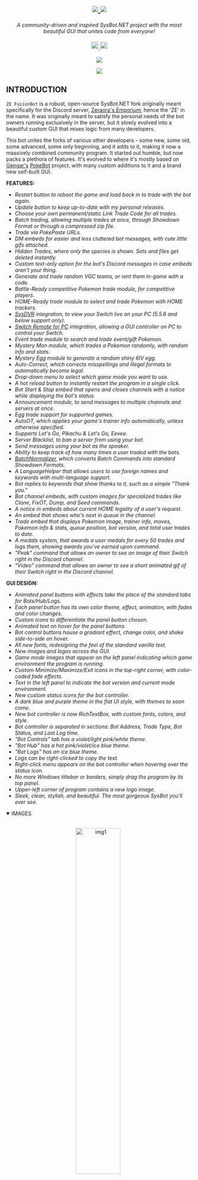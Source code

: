 <h1 align="center">
    <a href="https://amplication.com/#gh-light-mode-only">
    <img src="https://i.imgur.com/0HWW0te.png">
    </a>
    <a href="https://amplication.com/#gh-dark-mode-only">
    <img src="https://i.imgur.com/0HWW0te.png">
    </a>
</h1>

<p align="center">
  <i align="center">A community-driven and inspired SysBot.NET project with the most beautiful GUI that unites code from everyone!</i>
</p>

<h4 align="center">
  <a href="https://FreeMons.Org">
    <img src="https://i.imgur.com/wbWzI2u.png" alt="discord" style="height: 20px;">
  </a>
  <a href="https://ko-fi.com/secludedly">
    <img src="https://i.imgur.com/nDO4SgL.png" alt="ko-fi" style="height: 20px;">
  </a>
</h4>



<p align="center">
    <img src="https://raw.githubusercontent.com/Secludedly/ZE-FusionBot/main/.readme/README_IntroGif.gif">
</p>
<p align="center">
    <img src="https://raw.githubusercontent.com/Secludedly/ZE-FusionBot/main/.readme/README_IntroGif2.gif">
</p>


## INTRODUCTION

`ZE FusionBot` is a robust, open-source SysBot.NET fork originally meant specifically for the Discord server, [Zeraora's Emporium](https://FreeMons.Org), hence the 'ZE' in the name. It was originally meant to satisfy the personal needs of the bot owners running exclusively in the server, but it slowly evolved into a beautiful custom GUI that mixes logic from many developers.

This bot unites the forks of various other developers - some new, some old, some advanced, some only beginning, and it adds to it, making it now a massively combined community program. It started out humble, but now packs a plethora of features. It's evolved to where it's mostly based on [Gengar's](https://github.com/bdawg1989) [PokeBot](https://github.com/bdawg1989/PokeBot) project, with many custom additions to it and a brand new self-built GUI.

**FEATURES:**
- *Restart button to reboot the game and load back in to trade with the bot again.*
- *Update button to keep up-to-date with my personal releases.*
- *Choose your own permanent/static Link Trade Code for all trades.*
- *Batch trading, allowing multiple trades at once, through Showdown Format or through a compressed zip file.*
- *Trade via PokePaste URLs.*
- *DM embeds for easier and less cluttered bot messages, with cute little gifs attached.*
- *Hidden Trades, where only the species is shown. Sets and files get deleted instantly.*
- *Custom text-only option for the bot's Discord messages in case embeds aren't your thing.*
- *Generate and trade random VGC teams, or rent them in-game with a code.*
- *Battle-Ready competitive Pokemon trade module, for competitive players.*
- *HOME-Ready trade module to select and trade Pokemon with HOME trackers.*
- *[SysDVR](https://github.com/exelix11/SysDVR/releases/tag/v5.5.6) integration, to view your Switch live on your PC (5.5.6 and below support only).*
- *[Switch Remote for PC](https://github.com/Secludedly/Switch-Remote-For-PC) integration, allowing a GUI controller on PC to control your Switch.*
- *Event trade module to search and trade event/gift Pokemon.*
- *Mystery Mon module, which trades a Pokemon randomly, with random info and stats.*
- *Mystery Egg module to generate a random shiny 6IV egg.*
- *Auto-Correct, which corrects misspellings and illegal formats to automatically become legal.*
- *Drop-down menu to select which game mode you want to use.*
- *A hot reload button to instantly restart the program in a single click.*
- *Bot Start & Stop embed that opens and closes channels with a notice while displaying the bot's status.*
- *Announcement module, to send messages to multiple channels and servers at once.*
- *Egg trade support for supported games.*
- *AutoOT, which applies your game's trainer info automatically, unless otherwise specified.*
- *Supports Let's Go, Pikachu & Let's Go, Eevee.*
- *Server Blacklist, to ban a server from using your bot.*
- *Send messages using your bot as the speaker.*
- *Ability to keep track of how many times a user traded with the bots.*
- *[BatchNormalizer](https://github.com/Secludedly/ZE-FusionBot/commit/490ebca7ef8dc28084dce51b18e9dedfecccac04), which converts Batch Commands into standard Showdown Formats.*
- *A LanguageHelper that allows users to use foreign names and keywords with multi-language support.*
- *Bot replies to keywords that show thanks to it, such as a simple "Thank you."*
- *Bot channel embeds, with custom images for specialized trades like Clone, FixOT, Dump, and Seed commands.*
- *A notice in embeds about current HOME legality of a user's request.*
- *An embed that shows who's next in queue in the channel.*
- *Trade embed that displays Pokemon image, trainer info, moves, Pokemon info & stats, queue position, bot version, and total user trades to date.*
- *A medals system, that awards a user medals for every 50 trades and logs them, showing awards you've earned upon command.*
- *"Peak" command that allows an owner to see an image of their Switch right in the Discord channel.*
- *"Video" command that allows an owner to see a short animated gif of their Switch right in the Discord channel.*



**GUI DESIGN:**
- *Animated panel buttons with effects take the place of the standard tabs for Bots/Hub/Logs.*
- *Each panel button has its own color theme, effect, animation, with fades and color changes.*
- *Custom icons to differentiate the panel button chosen.*
- *Animated text on hover for the panel buttons.*
- *Bot control buttons house a gradiant effect, change color, and shake side-to-side on hover.*
- *All new fonts, redesigning the feel of the standard vanilla text.*
- *New images and logos across the GUI.*
- *Game mode images that appear on the left panel indicating which game environment the program is running.*
- *Custom Minimize/Maximize/Exit icons in the top-right corner, with color-coded fade effects.*
- *Text in the left panel to indicate the bot version and current mode environment.*
- *New custom status icons for the bot controller.*
- *A dark blue and purple theme in the flat UI style, with themes to soon come.*
- *New bot controller is now RichTextBox, with custom fonts, colors, and style.*
- *Bot controller is separated in sections: Bot Address, Trade Type, Bot Status, and Last Log time.*
- *"Bot Controls" tab has a violet/light pink/white theme.*
- *"Bot Hub" has a hot pink/violet/ice blue theme.*
- *"Bot Logs" has an ice blue theme.*
- *Logs can be right-clicked to copy the text.*
- *Right-click menu appears on the bot controller when hovering over the status icon.*
- *No more Windows titlebar or borders, simply drag the program by its top panel.*
- *Upper-left corner of program contains a new logo image.*
- *Sleek, clean, stylish, and beautiful. The most gorgeous SysBot you'll ever see.*



<details open>
<summary>
 IMAGES
</summary> <br />

<p align="center">
    <img width="49%" src="https://i.imgur.com/hsh43rt.png" alt="img1"/>
&nbsp;
    <img width="49%" src="https://i.imgur.com/lWkBXLi.png" alt="img2"/>
</p>
<p align="center">
    <img width="49%" src="https://i.imgur.com/pMdWfcT.png" alt="img3"/>
&nbsp;
    <img width="49%" src="https://i.imgur.com/rdOq4M7.png" alt="img4"/>
</p>
<p align="center">
    <img width="49%" src="https://i.imgur.com/eWmTGCI.png" alt="img5"/>
&nbsp;
    <img width="49%" src="https://i.imgur.com/SPe1iOa.png" alt="img6"/>
</p>
</details>



<details open>
<summary>
 GIFS
</summary> <br />

<table>
  <tr>
    <td align="center">
      <p>Switch Remote for PC</p>
      <img width="100%" src="https://raw.githubusercontent.com/Secludedly/ZE-FusionBot/main/.readme/README_SwitchRemoteForPC.gif" alt="gif1"/>
    </td>
    <td align="center">
      <p>SysDVR Feature</p>
      <img width="100%" src="https://raw.githubusercontent.com/Secludedly/ZE-FusionBot/main/.readme/README_SysDVR.gif" alt="gif2"/>
    </td>
    <td align="center">
      <p>Batch Trading Archives</p>
      <img width="100%" src="https://raw.githubusercontent.com/Secludedly/ZE-FusionBot/main/.readme/README_BatchArchive.gif" alt="gif3"/>
    </td>
  </tr>
  <tr>
    <td align="center">
      <p>Batch Trading Showdown</p>
      <img width="100%" src="https://raw.githubusercontent.com/Secludedly/ZE-FusionBot/main/.readme/README_BatchShowdown.gif" alt="gif4"/>
    </td>
    <td align="center">
      <p>Peak & Video Feature</p>
      <img width="100%" src="https://raw.githubusercontent.com/Secludedly/ZE-FusionBot/main/.readme/README_Peek+Video.gif" alt="gif5"/>
    </td>
    <td align="center">
      <p>Surprise Trading</p>
      <img width="100%" src="https://raw.githubusercontent.com/Secludedly/ZE-FusionBot/main/.readme/README_MysteryMon.gif" alt="gif6"/>
    </td>
  </tr>
</table>

</details>



## BASIC USE COMMANDS
`trade` // Initiate a Link Trade. <br />
`hidetrade` // Initiate a Link Trade without displaying your Pokemon's embed information in the channel. <br />
`clone` // Initiate a Clone Trade. <br />
`dump` // The bot DMs you PKM files of the Pokemon you show it. <br />
`seed` // Check for seeds in supported games. <br />
`fixot` // Scrubs the URL from an admon's nickname and sends you a clean copy. <br />
`lc` // Check if a PKM file is legal. <br />
`lcv` // Check if a PKM file is legal with extra output. <br />
`legalize` // Attempts to legalize a PKM file. <br />
`convert <Showdown Format>` // Convert Showdown Format to PKM file, legalizing a Pokemon set in the process. <br />
`tradeuser <Ping User>` // Trades a PKM file to a mentioned user. <br />
`egg <Showdown Format>` // Trade for an egg. <br />
`it <Held Item>` // Trade an item. <br />

## BATCH TRADING
`btz` // Place up to 6 files into a .zip archive and trade it. <br />
```c#
bt
Showdown Template
---
Showdown Template
---
Showdown Template
```

## STATUS COMMANDS
`status` // Current bot status. <br />
`info` // Info about the bot. <br />
`help` // Brings up the full list of bot options, with descriptions. <br />

## TRADE MANAGEMENT
`dtc` // Delete current Link Trade Code. <br />
`qc` // Removes you from a queue. <br />
`qs` // Checks position in the queue. <br />

## ENHANCED TRADE FEATURES
`mm` // Get a surprise Pokémon! Everything is totally random, literally. <br />
`me` // Get a mystery egg! All shiny, 6IV, and have their Hidden Ability. <br />
`brl <species name> <page number>` // List all pre-made Battle-Ready Pokemon for trade. <br />
`le <species name> <page number>` // List all Event Pokemon for trade. <br />
`pp <URL>` // Gen a Pokemon team from a PokePaste URL. <br />
`hr` // View, trade, and download legal HOME-Ready files for transfer. <br />
`rt` // DMs you a zip file of a random VGC team, with info about it. <br />
— *You can trade the actual zip file with the btz command.* <br />
`srp <game> <page>` // The user will obtain a list of valid events for each game. <br />
— **srp commands:** *gen9, bdsp, pla, swsh, gen7, gen6, gen5, gen4, gen3.* <br />
`dt <LinkCode> <IVToBe0> <Language> <Nature>` // Trades you a Ditto. <br />
— **Example:** *dt 22222222 ATK Japanese Timid.* <br />

## BOT MANAGEMENT
`ql` // Lists everyone in a queue. <br />
`tl` // Lists everyone in the Trade queue. <br />
`cl` // Lists everyone in the Clone queue. <br />
`dl` // Lists everyone in the Dump queue. <br />
`fl` // Lists everyone in the FixOT queue. <br />
`sl` // Lists everyone in the Seed queue. <br />
`qt` // Toggles on/off the ability to join the queue. <br />
`qm` // Changes how queueing is controlled (manual/threshold/interval). <br />
`kill` // Shuts down the bot, closing it. <br />
`previoususersummary` // Prints a list of previously encountered users. <br />
`forgetuser <ID>` // Forgets users that were previously encountered. <br />
`announce <msg>` // Sends an announcement to all channels. <br />
`aec` // Makes the bot post embeds to the channel.  <br />
`echoinfo` // Dumps the special message settings. <br />
`ec` // Clears the special message echo settings in that specific channel. <br />
`eca` // Clears all the special message Echo channel settings. <br />
`addsudo <ID>` // Adds mentioned user to Global Sudo. <br />
`removesudo <ID>` // Removes mentioned user from Global Sudo. <br />
`ac` // Adds a channel to the list of channels that are accepting commands. <br />
`syncchannels` // Copies all channels from ChannelWhitelist to AnnouncementChannel. <br />
`removeChannel` // Removes a channel from the list of channels that are accepting commands. <br />
`leave` // Leaves the current server. <br />
`listguilds` // Lists all guilds the bot is part of. <br />
`leaveguild <ID>` // Leaves guild based on supplied ID. <br />
`leaveall` // Leaves all servers the bot is currently in. <br />
`loghere` // Makes the bot log to the channel. <br />
`loginfo` // Dumps the logging settings. <br />
`lc` // Clears the logging settings in that specific channel. <br />
`lca` // Clears all the logging settings. <br />
`poolreload` // Reloads the bot pool from the setting's folder. <br />
`pool` // Displays the details of Pokémon files in the random pool. <br />

## SWITCH MANAGEMENT
`screenon` // Turns your Switch screen on. <br />
`screenonall` // Turns the screens of multiple Switch consoles on. <br />
`screenoff` // Turns your Switch screen off. <br />
`screenoffall` // Turns the screens of multiple Switch consoles off. <br />
`sysdvr` // Opens <a href="https://github.com/exelix11/SysDVR">SysDVR</a> to view live video of your Switch, with setup instructions. <br />
`startcontroller` // Opens <a href="https://github.com/Secludedly/Switch-Remote-For-PC">Switch Remote For PC</a>, a GUI that emulates buttons presses on the Switch, with instructions. <br />
`video` // Shows a video gif of your current Switch screen. <br />
`peek` // Shows an image of your current Switch screen. <br />
`setStick <IP> <Coordinates>` // Sets the stick to the specified position. <br />
`click <IP> <button>` // Clicks the specified button. <br />
— **Buttons:** *DUP, DDOWN, DLEFT, DRIGHT, A, B, X, Y, L, R, ZL, ZR, LSTICK, CAPTURE, HOME, MINUS, PLUS* <br />

## PERMISSIONS
`blacklistid <ID>` // Blacklists a specified user in or out of your server. <br />
`unblacklistid <ID>` // Removes blacklisting of a specified user in or out of your server. <br />
`blacklistcomment <ID> <msg>` // Adds a comment for a blacklisted Discord user ID. <br />
`blacklistserver <ID>` // Blacklists a specified server from using the bot. <br />
`unblacklistserver <ID>` // Removes blacklisting of a specific server. <br />
`blacklistsummary` // Prints the list of blacklisted Discord users. <br />
`banid <ID>` // Bans a specified user. <br />
`unbanid <ID>` // Unbans a specified user. <br />
`bannedIDcomment <ID> <msg>` // Adds a comment for a banned online user ID. <br />

## MISC FEATURES
`setavatar` // Sets the bot's avatar to an animated GIF. <br />
`hi` // Say hi to the bot and it'll respond with something the bot owner's can customize. <br />
`joke` // Tells a random joke. It's pointless and silly. Probably not even funny. <br />
`say <msg> <channel>` // Sends a message as the bot to a channel. <br />
`dm <mention user> <msg>` // Sends a message as the bot to a user's DM. <br />
`ping` // Makes the bot respond, indicating that it is running. <br />

## NON-COMMAND FEATURES
— Apply custom trade codes for each distribution (SV Only). To use this, add a 8 digit code to the file name of your distribution file. **FOR EXAMPLE:** `Great Tusk-Tera(Steel)-03760382.pk9`.

— Paste a PKM file in any bot channel without a command to get detailed Showdown Format info with Batch Commands. Gives you nearly all VITAL information about the Pokemon in the file, and the formats it returns can be traded.

— Thank the bots, and they may reply back to you with a message. The bots love attention.

# OTHER PROJECTS
— **<a href="https://github.com/Secludedly/Switch-Remote-For-PC">SWITCH REMOTE FOR PC</a>** // Remote control your Switch from PC. <br />
*Originally created by <a href="https://github.com/CodeHedge">Hedge</a>.*

— **<a href="https://github.com/Secludedly/PKHeX-ALM-Releases/releases">PKHeX ALM RELEASES</a>** // Unofficial PKHeX releases with AutoLegalityMod, along with preconfigured almconfig.json and cfg.json. <br />
*PKHeX originally created by <a href="https://github.com/kwsch">Kurt</a>.* <br />
*ALM currently updated by <a href="https://github.com/santacrab2">SantaCrab</a> & created by <a href="https://github.com/architdate">archidate</a>.* <br />

# SUPPORTED PROJECTS
— **<a href="https://GenPKM.com">GenPKM</a>** // An alternative to Pokémon Showdown's Teambuilder for making Showdown Formats for bots.
